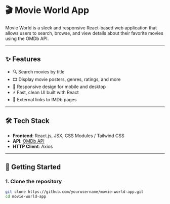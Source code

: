 # 🎬 Movie World App

Movie World is a sleek and responsive React-based web application that allows users to search, browse, and view details about their favorite movies using the OMDb API.

---

## ✨ Features

- 🔍 Search movies by title
- 🎞️ Display movie posters, genres, ratings, and more
- 📱 Responsive design for mobile and desktop
- ⚡ Fast, clean UI built with React
- 🔗 External links to IMDb pages

---

## 🛠️ Tech Stack

- **Frontend**: React.js, JSX, CSS Modules / Tailwind CSS
- **API**: [OMDb API](https://www.omdbapi.com/)
- **HTTP Client**: Axios

---

## 🚀 Getting Started

### 1. Clone the repository

```bash
git clone https://github.com/yourusername/movie-world-app.git
cd movie-world-app

